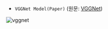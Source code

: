 - ```VGGNet Model(Paper)``` (원문: [VGGNet](https://arxiv.org/pdf/1409.1556.pdf))  

![vggnet](https://user-images.githubusercontent.com/50253860/204150813-8f77e242-d38b-400a-a38a-ca9bb31c871e.png)
